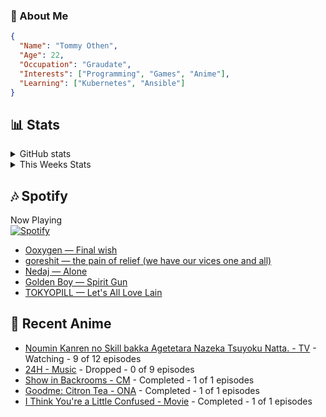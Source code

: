 ### 👋 About Me
```json
{
  "Name": "Tommy Othen",
  "Age": 22,
  "Occupation": "Graudate",
  "Interests": ["Programming", "Games", "Anime"],
  "Learning": ["Kubernetes", "Ansible"]
}
```

## 📊 Stats
<details>
  <summary>GitHub stats</summary>
  <a href="https://github.com/anuraghazra/github-readme-stats">
    <img src="https://github-readme-stats.vercel.app/api?username=tommyothen&show_icons=true&count_private=true&hide=prs,issues">
  </a>
</details>

<details>
  <summary>This Weeks Stats</summary>
  <a href="https://github.com/anuraghazra/github-readme-stats">
    <img src="https://github-readme-stats.vercel.app/api/wakatime?username=tommyothen&cache_seconds=1800&custom_title=Top%20Languages">
  </a>
</details>

## 🎶 Spotify
Now Playing\
[![Spotify](https://novatorem-dasushiasian.vercel.app/api/spotify)](https://open.spotify.com/user/g90805640970)
<!-- LASTFM:START -->
* [Ooxygen — Final wish](https://www.last.fm/music/Ooxygen/_/Final+wish)
* [goreshit — the pain of relief &lpar;we have our vices one and all&rpar;](https://www.last.fm/music/goreshit/_/the+pain+of+relief+&lpar;we+have+our+vices+one+and+all&rpar;)
* [Nedaj — Alone](https://www.last.fm/music/Nedaj/_/Alone)
* [Golden Boy — Spirit Gun](https://www.last.fm/music/Golden+Boy/_/Spirit+Gun)
* [TOKYOPILL — Let&#39;s All Love Lain](https://www.last.fm/music/TOKYOPILL/_/Let%27s+All+Love+Lain)<!-- LASTFM:END -->

## 🗻 Recent Anime
<!-- ANIME-LIST:START -->
* [Noumin Kanren no Skill bakka Agetetara Nazeka Tsuyoku Natta. - TV](https://myanimelist.net/anime/51128/Noumin_Kanren_no_Skill_bakka_Agetetara_Nazeka_Tsuyoku_Natta) - Watching - 9 of 12 episodes
* [24H - Music](https://myanimelist.net/anime/15527/24H) - Dropped - 0 of 9 episodes
* [Show in Backrooms - CM](https://myanimelist.net/anime/55356/Show_in_Backrooms) - Completed - 1 of 1 episodes
* [Goodme: Citron Tea - ONA](https://myanimelist.net/anime/54545/Goodme__Citron_Tea) - Completed - 1 of 1 episodes
* [I Think You&#39;re a Little Confused - Movie](https://myanimelist.net/anime/44776/I_Think_Youre_a_Little_Confused) - Completed - 1 of 1 episodes<!-- ANIME-LIST:END -->
